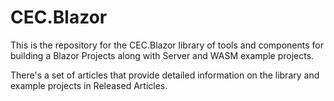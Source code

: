 # CEC.Blazor

This is the repository for the CEC.Blazor library of tools and components for building a Blazor Projects along with Server and WASM example projects.

There's a set of articles that provide detailed information on the library and example projects in Released Articles.
